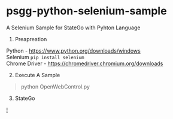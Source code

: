 # psgg-python-selenium-sample
A Selenium Sample for StateGo with Pyhton Language 

1. Preapreation  

Python - https://www.python.org/downloads/windows  
Selenium  ``pip install selenium``  
Chrome Driver - https://chromedriver.chromium.org/downloads  

2. Execute A Sample  

> python OpenWebControl.py  

3. StateGo   

[!]()
